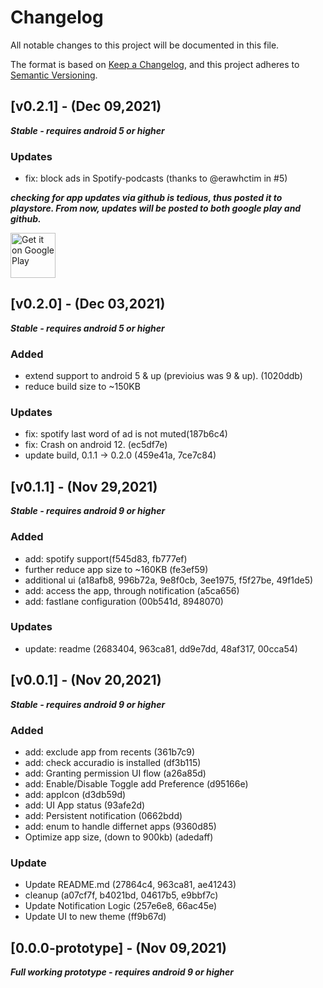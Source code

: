# Changelog

All notable changes to this project will be documented in this file.

The format is based on [Keep a Changelog](https://keepachangelog.com/en/1.0.0/),
and this project adheres to [Semantic Versioning](https://semver.org/spec/v2.0.0.html).

## [v0.2.1] - (Dec 09,2021)

**_Stable - requires android 5 or higher_**

### Updates

- fix: block ads in Spotify-podcasts (thanks to @erawhctim in #5)

**_checking for app updates via github is tedious, thus posted it to playstore. From now, updates will be posted to both google play and github._**

<a href='https://play.google.com/store/apps/details?id=bluepie.ad_silence&pcampaignid=pcampaignidMKT-Other-global-all-co-prtnr-py-PartBadge-Mar2515-1'><img alt='Get it on Google Play' height="72px" src='https://play.google.com/intl/en_us/badges/static/images/badges/en_badge_web_generic.png'/></a>

## [v0.2.0] - (Dec 03,2021)

**_Stable - requires android 5 or higher_**

### Added

- extend support to android 5 & up (previoius was 9 & up). (1020ddb)
- reduce build size to ~150KB

### Updates

- fix: spotify last word of ad is not muted(187b6c4)
- fix: Crash on android 12. (ec5df7e)
- update build, 0.1.1 -> 0.2.0 (459e41a, 7ce7c84)

## [v0.1.1] - (Nov 29,2021)

**_Stable - requires android 9 or higher_**

### Added

- add: spotify support(f545d83, fb777ef)
- further reduce app size to ~160KB (fe3ef59)
- additional ui (a18afb8, 996b72a, 9e8f0cb, 3ee1975, f5f27be, 49f1de5)
- add: access the app, through notification (a5ca656)
- add: fastlane configuration (00b541d, 8948070)

### Updates

- update: readme (2683404, 963ca81, dd9e7dd, 48af317, 00cca54)

## [v0.0.1] - (Nov 20,2021)

**_Stable - requires android 9 or higher_**

### Added

- add: exclude app from recents (361b7c9)
- add: check accuradio is installed (df3b115)
- add: Granting permission UI flow (a26a85d)
- add: Enable/Disable Toggle add Preference (d95166e)
- add: appIcon (d3db59d)
- add: UI App status (93afe2d)
- add: Persistent notification (0662bdd)
- add: enum to handle differnet apps (9360d85)
- Optimize app size, (down to 900kb) (adedaff)

### Update

- Update README.md (27864c4, 963ca81, ae41243)
- cleanup (a07cf7f, b4021bd, 04617b5, e9bbf7c)
- Update Notification Logic (257e6e8, 66ac45e)
- Update UI to new theme (ff9b67d)

## [0.0.0-prototype] - (Nov 09,2021)

**_Full working prototype - requires android 9 or higher_**
